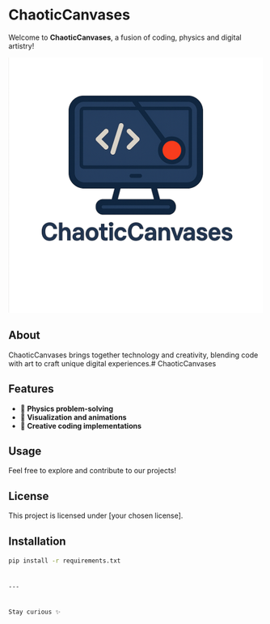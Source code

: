 # ChaoticCanvases

Welcome to **ChaoticCanvases**, a fusion of coding, physics and digital artistry!

![ChaoticCanvases Logo](BCO.d8d66371-63c8-40a3-aabe-5196a33066a4.png)

## About
ChaoticCanvases brings together technology and creativity, blending code with art to craft unique digital experiences.# ChaoticCanvases

## Features
- 🔬 **Physics problem-solving**
- 🎨 **Visualization and animations**
- 🚀 **Creative coding implementations**

## Usage
Feel free to explore and contribute to our projects!

## License
This project is licensed under [your chosen license].

## Installation
```bash
pip install -r requirements.txt


---


Stay curious ✨




